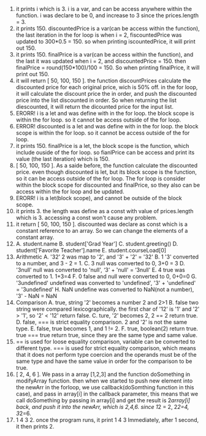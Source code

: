 1. it prints i which is 3. i is a var, and can be access anywhere within the function. i was declare to be 0, and increase to 3 since the prices.length = 3.
2. it prints 150. discountedPrice is a var(can be access within the function), the last iteration in the for loop is when i = 2, fiscountedPrice was updated to  300*0.5 = 150. so when printing iscountedPrice, it will print out 150.
3. it prints 150. finalPrice is a var(can be access within the function), and the last it was updated when i = 2, and discountedPrice = 150. then finalPrice = round(150*100)/100 = 150. So when printing finalPrice, it will print out 150.
4. it will return [ 50, 100, 150 ]. the function discountPrices calculate the discounted price for each original price, wich is 50% off. in the for loop, it will calculate the discount price the in order, and push the discounted price into the list discounted in order. So when returning the list diescounted, it will return the dicounted price for the input list.
5. ERORR! i is a let and was define with in the for loop. the block scope is within the for loop. so it cannot be access outside of the for loop.
6. ERROR! discounted is a let and was define with in the for loop. the block scope is within the for loop. so it cannot be access outside of the for loop.
7. it prints 150. finalPrice is a let, the block scope is the function, which include ouside of the for loop. so fianlPrice can be access and print its value (the last iteration) which is 150.
8. [ 50, 100, 150 ]. As a saide before, the function calculate the discounted price. even though discounted is let, but its block scope is the function, so it can be access outside of the for loop. The for loop is consider within the block scope for discounted and finalPrice, so they also can be access within the for loop and be updated.
9. ERORR! i is a let(block scope), and cannot be outside of the block scope.
10. it prints 3. the length was define as a const with value of prices.length which is 3. accessing a const won't cause any problem.
11. it return [ 50, 100, 150 ]. discounted was declare as const which is a constant reference to an array. So we can change the elements of a constant array.
12. A. student.name
    B. student['Grad Year']
    C. student.greeting()
    D. student['Favorite Teacher'].name
    E. student.courseLoad[0]
13. Arithmetic
    A. '32'    2 was map to '2', and '3' + '2' = '32'
    B. 1     '3' converted to a number, and 3 - 2 = 1. 
    C. 3     null was converted to 0, 3+0 = 3
    D. '3null'  null was converted to 'null', ‘3’ + 'null' = ‘3null'
    E. 4      true was converted to 1. 1+3=4
    F. 0      false and null were converted to 0, 0+0=0
    G. '3undefined'    undefined was converted to 'undefined', '3' + 'undefined' = '3undefined'
    H. NaN    undefine was converted to NaN(not a number), '3' - NaN = NaN
14. Comparison
    A. true, string '2' becomes a number 2 and 2>1
    B. false two string were compared lexicographically. the first char of '12' is '1' and  '2' > '1', so '2' < '12' return false.
    C. ture, '2' becomes 2, 2 == 2 return true.
    D. false, === is strict equality comparison. 2 and '2' is not the same type.
    E. false, true becomes 1, and 1 != 2.
    F. true, boolean(2) return true. true === true return true, since they are the same type and same value.
15. == is used for loose equality comparison, variable can be converted to different type. === is used for strict equality comparison, which means that it does not perform type coercion and the operands must be of the same type and have the same value in order for the comparison to be true.
17. [ 2, 4, 6 ]. We pass in a array [1,2,3] and the function doSomething in modifyArray function. then when we started to push new element into the newArr in the forloop, we use callback(doSomthing function in this case), and pass in array[i] in the callback parameter, this means that we call doSomething by passing in array[i] and get the result is 2*array[i] back, and push it into the newArr, which is 2,4,6. since 1*2 = 2, 2*2=4, 3*2=6.
19. 1 4 3 2. once the program runs, it print 1 4 3 Immediately,  after 1 second, it then prints 2.
